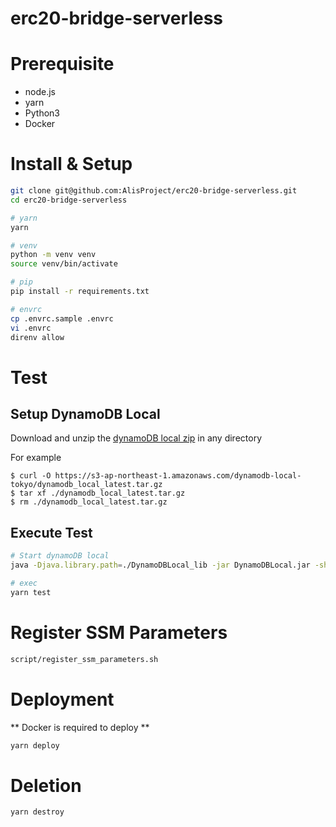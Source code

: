 # erc20-bridge-serverless

# Prerequisite
- node.js
- yarn
- Python3
- Docker

# Install & Setup

```bash
git clone git@github.com:AlisProject/erc20-bridge-serverless.git
cd erc20-bridge-serverless

# yarn
yarn

# venv
python -m venv venv
source venv/bin/activate

# pip
pip install -r requirements.txt

# envrc
cp .envrc.sample .envrc
vi .envrc
direnv allow
```

# Test
## Setup DynamoDB Local
Download and unzip the [dynamoDB local zip](https://docs.aws.amazon.com/ja_jp/amazondynamodb/latest/developerguide/DynamoDBLocal.html) in any directory

For example
```
$ curl -O https://s3-ap-northeast-1.amazonaws.com/dynamodb-local-tokyo/dynamodb_local_latest.tar.gz
$ tar xf ./dynamodb_local_latest.tar.gz
$ rm ./dynamodb_local_latest.tar.gz
```

## Execute Test

```bash
# Start dynamoDB local
java -Djava.library.path=./DynamoDBLocal_lib -jar DynamoDBLocal.jar -sharedDb

# exec
yarn test
```

# Register SSM Parameters

```bash
script/register_ssm_parameters.sh
```

# Deployment
** Docker is required to deploy **

```bash
yarn deploy
```

# Deletion

```bash
yarn destroy
```
